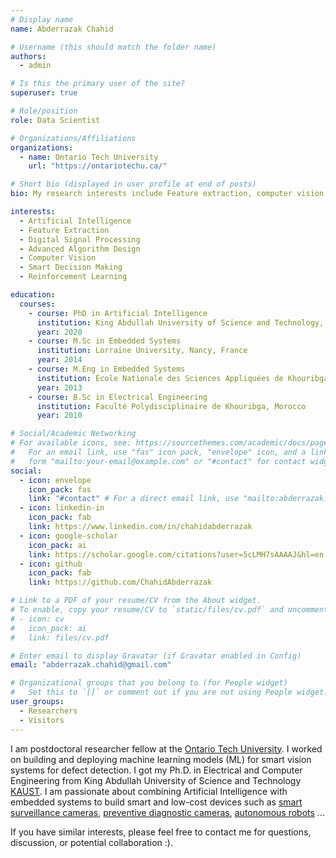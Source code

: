 ```yaml
---
# Display name
name: Abderrazak Chahid

# Username (this should match the folder name)
authors:
  - admin

# Is this the primary user of the site?
superuser: true

# Role/position
role: Data Scientist

# Organizations/Affiliations
organizations:
  - name: Ontario Tech University
    url: "https://ontariotechu.ca/"

# Short bio (displayed in user profile at end of posts)
bio: My research interests include Feature extraction, computer vision, real-time implementation of smart decision making systems.

interests:
  - Artificial Intelligence
  - Feature Extraction
  - Digital Signal Processing
  - Advanced Algorithm Design
  - Computer Vision
  - Smart Decision Making
  - Reinforcement Learning

education:
  courses:
    - course: PhD in Artificial Intelligence
      institution: King Abdullah University of Science and Technology, Thuwal, KSA
      year: 2020
    - course: M.Sc in Embedded Systems
      institution: Lorraine University, Nancy, France
      year: 2014
    - course: M.Eng in Embedded Systems
      institution: École Nationale des Sciences Appliquées de Khouribga, Morocco
      year: 2013
    - course: B.Sc in Electrical Engineering
      institution: Faculté Polydisciplinaire de Khouribga, Morocco
      year: 2010

# Social/Academic Networking
# For available icons, see: https://sourcethemes.com/academic/docs/page-builder/#icons
#   For an email link, use "fas" icon pack, "envelope" icon, and a link in the
#   form "mailto:your-email@example.com" or "#contact" for contact widget.
social:
  - icon: envelope
    icon_pack: fas
    link: "#contact" # For a direct email link, use "mailto:abderrazak.chahid@gmail.com".
  - icon: linkedin-in
    icon_pack: fab
    link: https://www.linkedin.com/in/chahidabderrazak
  - icon: google-scholar
    icon_pack: ai
    link: https://scholar.google.com/citations?user=5cLMH7sAAAAJ&hl=en
  - icon: github
    icon_pack: fab
    link: https://github.com/ChahidAbderrazak

# Link to a PDF of your resume/CV from the About widget.
# To enable, copy your resume/CV to `static/files/cv.pdf` and uncomment the lines below.
# - icon: cv
#   icon_pack: ai
#   link: files/cv.pdf

# Enter email to display Gravatar (if Gravatar enabled in Config)
email: "abderrazak.chahid@gmail.com"

# Organizational groups that you belong to (for People widget)
#   Set this to `[]` or comment out if you are not using People widget.
user_groups:
  - Researchers
  - Visitors
---
```


I am postdoctoral researcher fellow at the [Ontario Tech University](https://ontariotechu.ca/). I worked on building and deploying machine learning models (ML) for smart vision systems for defect detection. I got my Ph.D. in Electrical and Computer Engineering from King Abdullah University of Science and Technology [KAUST](https://cemse.kaust.edu.sa/emang/people/person/abderrazak-chahid).
I am passionate about combining Artificial Intelligence with embedded systems to build smart and low-cost devices such as [smart surveillance cameras](https://www.youtube.com/watch?v=QcCjmWwEUgg), [preventive diagnostic cameras](https://www.youtube.com/watch?v=mHBSRPkFnDI), [autonomous robots](https://www.youtube.com/watch?v=P9zmerD04Hk) ...

If you have similar interests, please feel free to contact me for questions, discussion, or potential collaboration :).
